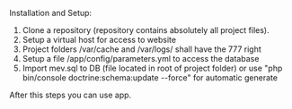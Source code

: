 Installation and Setup:  
  
1. Clone a repository (repository contains absolutely all project files).  
2. Setup a virtual host for access to website  
3. Project folders /var/cache and /var/logs/ shall have the 777 right  
4. Setup a file /app/config/parameters.yml to access the database  
5. Import mev.sql to DB (file located in root of project folder) or use "php bin/console doctrine:schema:update --force" for automatic generate  
  
After this steps you can use app.   